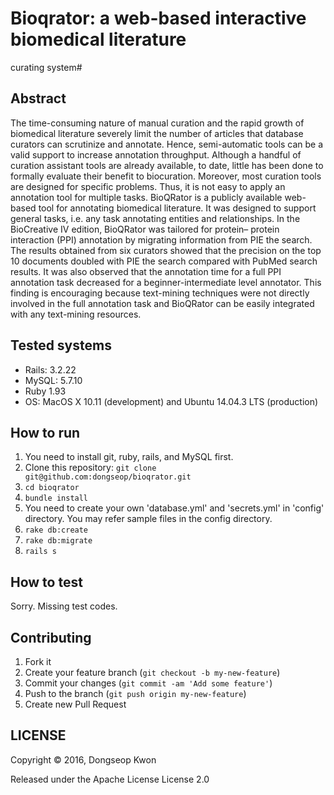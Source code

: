 # Bioqrator: a web-based interactive biomedical literature
curating system#

## Abstract ##
The time-consuming nature of manual curation and the rapid growth of biomedical literature severely limit the number of articles that database curators can scrutinize and annotate. Hence, semi-automatic tools can be a valid support to increase annotation throughput. Although a handful of curation assistant tools are already available, to date, little has been done to formally evaluate their benefit to biocuration. Moreover, most curation tools are designed for specific problems. Thus, it is not easy to apply an annotation tool for multiple tasks. BioQRator is a publicly available web-based tool for annotating biomedical literature. It was designed to support general tasks, i.e. any task annotating entities and relationships. In the BioCreative IV edition, BioQRator was tailored for protein– protein interaction (PPI) annotation by migrating information from PIE the search. The results obtained from six curators showed that the precision on the top 10 documents doubled with PIE the search compared with PubMed search results. It was also observed that the annotation time for a full PPI annotation task decreased for a beginner-intermediate level annotator. This finding is encouraging because text-mining techniques were not directly involved in the full annotation task and BioQRator can be easily integrated with any text-mining resources.

## Tested systems ##

- Rails: 3.2.22
- MySQL: 5.7.10
- Ruby 1.93
- OS: MacOS X 10.11 (development) and  Ubuntu 14.04.3 LTS (production)


## How to run ##

1. You need to install git, ruby, rails, and MySQL first.
2. Clone this repository: `git clone git@github.com:dongseop/bioqrator.git`
2. `cd bioqrator`
3. `bundle install`
4. You need to create your own 'database.yml' and 'secrets.yml' in 'config' directory. You may refer sample files in the config directory.
4. `rake db:create`
5. `rake db:migrate`
6. `rails s`


## How to test ##

Sorry. Missing test codes.


## Contributing

1. Fork it
2. Create your feature branch (`git checkout -b my-new-feature`)
3. Commit your changes (`git commit -am 'Add some feature'`)
4. Push to the branch (`git push origin my-new-feature`)
5. Create new Pull Request


## LICENSE

Copyright © 2016, Dongseop Kwon

Released under the Apache License License 2.0
